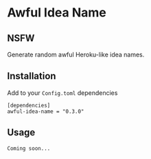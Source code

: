 # Awful Idea Name

## NSFW

Generate random awful Heroku-like idea names.

## Installation

Add to your `Config.toml` dependencies

```
[dependencies]
awful-idea-name = "0.3.0"
```

## Usage

```
Coming soon...
```
